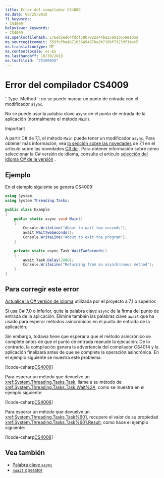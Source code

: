 ```yaml
---
title: Error del compilador CS4009
ms.date: 08/25/2018
f1_keywords:
- CS4009
helpviewer_keywords:
- CS4009
ms.openlocfilehash: 176ed2ed64fdcf50b7822a44be25e01c658e105a
ms.sourcegitcommit: 559fcfbe4871636494870a8b716bf7325df34ac5
ms.translationtype: MT
ms.contentlocale: es-ES
ms.lasthandoff: 10/30/2019
ms.locfileid: "73100935"
---
```

# <a name="compiler-error-cs4009"></a>Error del compilador CS4009

' Type. Method ': no se puede marcar un punto de entrada con el modificador `async`.

No se puede usar la palabra clave `async` en el punto de entrada de la aplicación (normalmente el método `Main`).

> [!IMPORTANT]
> A partir C# de 7,1, el método `Main` puede tener un modificador `async`. Para obtener más información, vea [la sección sobre las novedades](../whats-new/csharp-7-1.md#async-main) de 7,1 en el artículo sobre las novedades [ C# de](../whats-new/csharp-7-1.md) . Para obtener información sobre cómo seleccionar la C# versión de idioma, consulte el artículo [selección del idioma C# de la versión](../language-reference/configure-language-version.md) .

## <a name="example"></a>Ejemplo

En el ejemplo siguiente se genera CS4009:

```csharp
using System;
using System.Threading.Tasks;

public class Example
{
    public static async void Main()
    {
        Console.WriteLine("About to wait two seconds");
        await WaitTwoSeconds();
        Console.WriteLine("About to exit the program");
    }

    private static async Task WaitTwoSeconds()
    {
        await Task.Delay(2000);
        Console.WriteLine("Returning from an asynchronous method");
    } 
}
```

## <a name="to-correct-this-error"></a>Para corregir este error

[Actualice la C# versión de idioma](../language-reference/configure-language-version.md) utilizada por el proyecto a 7,1 o superior.

Si usa C# 7,0 o inferior, quite la palabra clave `async` de la firma del punto de entrada de la aplicación. Elimine también las palabras clave `await` que ha usado para esperar métodos asincrónicos en el punto de entrada de la aplicación. 

Sin embargo, todavía tiene que esperar a que el método asincrónico se complete antes de que el punto de entrada reanude la ejecución. De lo contrario, la compilación genera la advertencia del compilador CS4014 y la aplicación finalizará antes de que se complete la operación asincrónica. En el ejemplo siguiente se muestra este problema:

[!code-csharp[CS4009](~/samples/snippets/csharp/misc/cs4009-1.cs)]

Para esperar un método que devuelve un <xref:System.Threading.Tasks.Task>, llame a su método de <xref:System.Threading.Tasks.Task.Wait%2A>, como se muestra en el ejemplo siguiente:

[!code-csharp[CS4009](~/samples/snippets/csharp/misc/cs4009-2.cs)]

Para esperar un método que devuelve un <xref:System.Threading.Tasks.Task%601>, recupere el valor de su propiedad <xref:System.Threading.Tasks.Task%601.Result>, como hace el ejemplo siguiente:

[!code-csharp[CS4009](~/samples/snippets/csharp/misc/cs4009-3.cs)]

## <a name="see-also"></a>Vea también

- [Palabra clave `async`](../language-reference/keywords/async.md)
- [`await` operator](../language-reference/operators/await.md)
